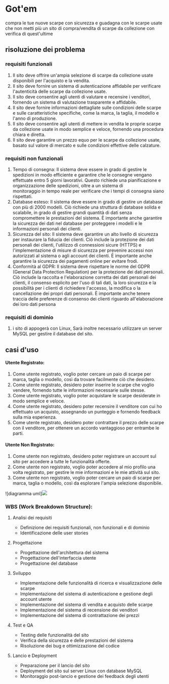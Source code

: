 # Got'em
 compra le tue nuove scarpe con sicurezza e guadagna con le scarpe usate che non metti più un sito di compra/vendita di scarpe da collezione con verifica di quest'ultime
## risoluzione dei problema
### requisiti funzionali 
1. Il sito deve offrire un'ampia selezione di scarpe da collezione usate disponibili per l'acquisto e la vendita.
2. Il sito deve fornire un sistema di autenticazione affidabile per verificare l'autenticità delle scarpe da collezione usate.
3. Il sito deve consentire agli utenti di valutare e recensire i venditori, fornendo un sistema di valutazione trasparente e affidabile.
5. Il sito deve fornire informazioni dettagliate sulle condizioni delle scarpe e sulle caratteristiche specifiche, come la marca, la taglia, il modello e l'anno di produzione.
6. Il sito deve consentire agli utenti di mettere in vendita le proprie scarpe da collezione usate in modo semplice e veloce, fornendo una procedura chiara e diretta.
7. Il sito deve garantire un prezzo equo per le scarpe da collezione usate, basato sul valore di mercato e sulle condizioni effettive delle calzature.
### requisiti non funzionali 
1. Tempo di consegna: Il sistema deve essere in grado di gestire le spedizioni in modo efficiente e garantire che le consegne vengano effettuate entro 5 giorni lavorativi. Questo richiede una pianificazione e organizzazione delle spedizioni, oltre a un sistema di  
monitoraggio in tempo reale per verificare che i tempi di consegna siano rispettati.
2. Database esteso: Il sistema deve essere in grado di gestire un database con più di 2000 modelli. Ciò richiede una struttura di database solida e scalabile, in grado di gestire grandi quantità di dati senza compromettere le prestazioni del sistema. È importante anche garantire la sicurezza dei dati nel database per proteggere i modelli e le informazioni personali dei clienti.
3. Sicurezza del sito: Il sistema deve garantire un alto livello di sicurezza per instaurare la fiducia dei clienti. Ciò include la protezione dei dati personali dei clienti, l'utilizzo di connessioni sicure (HTTPS) e l'implementazione di misure di sicurezza per prevenire accessi non autorizzati al sistema o agli account dei clienti. È importante anche garantire la sicurezza dei pagamenti online per evitare frodi.
4. Conformità al GDPR: Il sistema deve rispettare le norme del GDPR (General Data Protection Regulation) per la protezione dei dati personali. Ciò include la raccolta e l'elaborazione corretta dei dati personali dei clienti, il consenso esplicito per l'uso di tali dati, la loro sicurezza e la possibilità per i clienti di richiedere l'accesso, la modifica o la cancellazione dei propri dati personali. È importante anche tenere traccia delle preferenze di consenso dei clienti riguardo all'elaborazione dei loro dati persona
### requisiti di dominio 
1. i sito di appogerà con Linux, Sarà inoltre necessario utilizzare un server MySQL per gestire il database del sito.  
## casi d'uso
#### Utente Registrato:
1. Come utente registrato, voglio poter cercare un paio di scarpe per marca, taglia o modello, così da trovare facilmente ciò che desidero.
2. Come utente registrato, desidero poter inserire le scarpe che voglio vendere, fornendo tutte le informazioni necessarie sulle stesse.
3. Come utente registrato, voglio poter acquistare le scarpe desiderate in modo semplice e veloce.
4. Come utente registrato, desidero poter recensire il venditore con cui ho effettuato un acquisto, assegnando un punteggio e fornendo feedback sulla mia esperienza.
5. Come utente registrato, desidero poter contrattare il prezzo delle scarpe con il venditore, per ottenere un accordo vantaggioso per entrambe le parti.

#### Utente Non Registrato:
1. Come utente non registrato, desidero poter registrare un account sul sito per accedere a tutte le funzionalità offerte.
2. Come utente non registrato, voglio poter accedere al mio profilo una volta registrato, per gestire le mie informazioni e le mie attività sul sito.
3. Come utente non registrato, voglio poter cercare un paio di scarpe per marca, taglia o modello, così da esplorare l'ampia selezione disponibile.

![diagramma uml]<img src="http://yuml.me/diagram/scruffy/usecase/[Utente Non Registrato]-(Registrazione),[Utente Non Registrato]-(Accedi),[Utente Non Registrato]-(Ricerca),[Utente Registrato]-(Ricerca),(Ricerca)<(Acquista/Vendi),[Utente Registrato]-(Contratta),(Contratta)<(Acquista/Vendi),[Utente Registrato]-(Recensione)]" >

### WBS (Work Breakdown Structure):

1. Analisi dei requisiti
   - Definizione dei requisiti funzionali, non funzionali e di dominio
   - Identificazione delle user stories
   
2. Progettazione
   - Progettazione dell'architettura del sistema
   - Progettazione dell'interfaccia utente
   - Progettazione del database

3. Sviluppo
   - Implementazione delle funzionalità di ricerca e visualizzazione delle scarpe
   - Implementazione del sistema di autenticazione e gestione degli account utente
   - Implementazione del sistema di vendita e acquisto delle scarpe
   - Implementazione del sistema di recensione dei venditori
   - Implementazione del sistema di contrattazione dei prezzi
   
4. Test e QA
   - Testing delle funzionalità del sito
   - Verifica della sicurezza e delle prestazioni del sistema
   - Risoluzione dei bug e ottimizzazione del codice
   
5. Lancio e Deployment
   - Preparazione per il lancio del sito
   - Deployment del sito sul server Linux con database MySQL
   - Monitoraggio post-lancio e gestione dei feedback degli utenti

